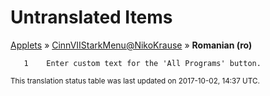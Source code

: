 # Untranslated Items
[Applets](../../../README.md) &#187; [CinnVIIStarkMenu@NikoKrause](../README.md) &#187; **Romanian (ro)**

       1	Enter custom text for the 'All Programs' button.

<sup>This translation status table was last updated on 2017-10-02, 14:37 UTC.</sup>
